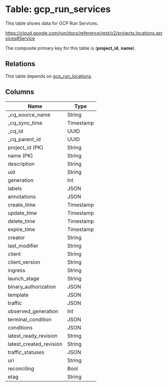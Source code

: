 # Table: gcp_run_services

This table shows data for GCP Run Services.

https://cloud.google.com/run/docs/reference/rest/v2/projects.locations.services#Service

The composite primary key for this table is (**project_id**, **name**).

## Relations

This table depends on [gcp_run_locations](gcp_run_locations).

## Columns

| Name          | Type          |
| ------------- | ------------- |
|_cq_source_name|String|
|_cq_sync_time|Timestamp|
|_cq_id|UUID|
|_cq_parent_id|UUID|
|project_id (PK)|String|
|name (PK)|String|
|description|String|
|uid|String|
|generation|Int|
|labels|JSON|
|annotations|JSON|
|create_time|Timestamp|
|update_time|Timestamp|
|delete_time|Timestamp|
|expire_time|Timestamp|
|creator|String|
|last_modifier|String|
|client|String|
|client_version|String|
|ingress|String|
|launch_stage|String|
|binary_authorization|JSON|
|template|JSON|
|traffic|JSON|
|observed_generation|Int|
|terminal_condition|JSON|
|conditions|JSON|
|latest_ready_revision|String|
|latest_created_revision|String|
|traffic_statuses|JSON|
|uri|String|
|reconciling|Bool|
|etag|String|